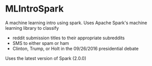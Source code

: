 # MLIntroSpark
A machine learning intro using spark.
Uses Apache Spark's machine learning library to classify
- reddit submission titles to their appropriate subreddits
- SMS to either spam or ham
- Clinton, Trump, or Holt in the 09/26/2016 presidential debate

Uses the latest version of Spark (2.0.0)